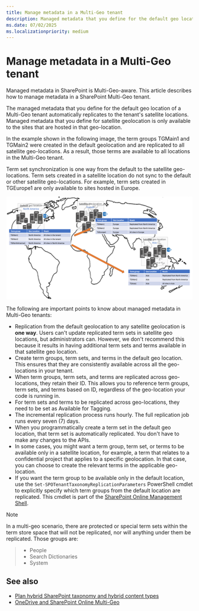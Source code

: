 ```yaml
---
title: Manage metadata in a Multi-Geo tenant
description: Managed metadata that you define for the default geo location of a Multi-Geo tenant is automatically replicated to the tenant's satellite locations, and is only available to the sites hosted in that geo location.
ms.date: 07/02/2025
ms.localizationpriority: medium
---
```


# Manage metadata in a Multi-Geo tenant

Managed metadata in SharePoint is Multi-Geo-aware. This article describes how to manage metadata in a SharePoint Multi-Geo tenant.

The managed metadata that you define for the default geo location of a Multi-Geo tenant automatically replicates to the tenant's satellite locations. Managed metadata that you define for satellite geolocation is only available to the sites that are hosted in that geo-location.

In the example shown in the following image, the term groups TGMain1 and TGMain2 were created in the default geolocation and are replicated to all satellite geo-locations. As a result, those terms are available to all locations in the Multi-Geo tenant. 

Term set synchronization is one way from the default to the satellite geo-locations. Term sets created in a satellite location do not sync to the default or other satellite geo-locations. For example, term sets created in TGEurope1 are only available to sites hosted in Europe.

![world map showing a Mutli-Geo tenant with the default geo location in North America and satellite geo locations in Europe and Asia, and term groups syncing from the default to the satellite geo locations](media/multigeo/multigeomanagedmetadata_intro.png)

The following are important points to know about managed metadata in Multi-Geo tenants:

- Replication from the default geolocation to any satellite geolocation is **one way**. Users can't update  replicated term sets in satellite geo locations, but administrators can. However, we don't recommend this because it results in having additional term sets and terms available in that satellite geo location. 
- Create term groups, term sets, and terms in the default geo location. This ensures that they are consistently available across all the geo-locations in your tenant. 
- When term groups, term sets, and terms are replicated across geo-locations, they retain their ID. This allows you to reference term groups, term sets, and terms based on ID, regardless of the geo-location your code is running in.
- For term sets and terms to be replicated across geo-locations, they need to be set as Available for Tagging.
- The incremental replication process runs hourly. The full replication job runs every seven (7) days. 
- When you programmatically create a term set in the default geo location, that term set is automatically replicated. You don't have to make any changes to the APIs. 
- In some cases, you might want a term group, term set, or terms to be available only in a satellite location, for example, a term that relates to a confidential project that applies to a specific geolocation. In that case, you can choose to create the relevant terms in the applicable geo-location. 
- If you want the term group to be available only in the default location, use the `Set-SPOTenantTaxonomyReplicationParameters` PowerShell cmdlet to explicitly specify which term groups from the default location are replicated. This cmdlet is part of the [SharePoint Online Management Shell](https://www.microsoft.com/download/details.aspx?id=35588).

> [!NOTE]
> In a multi-geo scenario, there are protected or special term sets within the term store space that will not be replicated, nor will anything under them be replicated. Those groups are:

> - People
> - Search Dictionaries
> - System

## See also

- [Plan hybrid SharePoint taxonomy and hybrid content types](/SharePoint/hybrid/plan-hybrid-sharepoint-taxonomy-and-hybrid-content-types) 
- [OneDrive and SharePoint Online Multi-Geo](multigeo-introduction.md)
